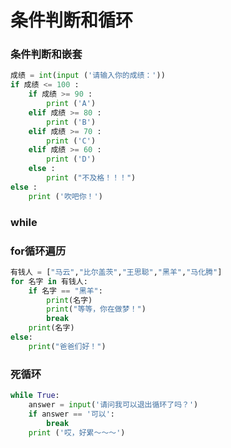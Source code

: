 # 条件判断和循环
### 条件判断和嵌套
```Python
成绩 = int(input ('请输入你的成绩：'))
if 成绩 <= 100 :
    if 成绩 >= 90 :
        print ('A')
    elif 成绩 >= 80 :
        print ('B')
    elif 成绩 >= 70 :
        print ('C')
    elif 成绩 >= 60 :
        print ('D')
    else :
        print ("不及格！！！")
else :
    print ('吹吧你！')
```
### while 
### for循环遍历
```python
有钱人 = ["马云","比尔盖茨","王思聪","黑羊","马化腾"]
for 名字 in 有钱人:
    if 名字 == "黑羊":
        print(名字)
        print("等等，你在做梦！")
        break
    print(名字)
else:
    print("爸爸们好！")
```
### 死循环
```python
while True:
    answer = input('请问我可以退出循环了吗？')
    if answer == '可以':
        break
    print ('哎，好累～～～')
```

